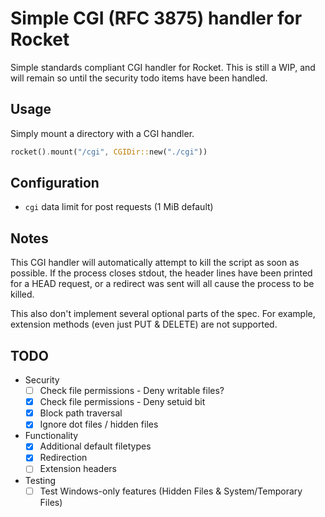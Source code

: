 # Simple CGI (RFC 3875) handler for Rocket

Simple standards compliant CGI handler for Rocket. This is still a WIP, and will
remain so until the security todo items have been handled.

## Usage

Simply mount a directory with a CGI handler.

```rust
rocket().mount("/cgi", CGIDir::new("./cgi"))
```

## Configuration

- `cgi` data limit for post requests (1 MiB default)

## Notes

This CGI handler will automatically attempt to kill the script as soon as
possible. If the process closes stdout, the header lines have been printed for a
HEAD request, or a redirect was sent will all cause the process to be killed.

This also don't implement several optional parts of the spec. For example,
extension methods (even just PUT & DELETE) are not supported.

## TODO

- Security
  - [ ] Check file permissions - Deny writable files?
  - [x] Check file permissions - Deny setuid bit
  - [x] Block path traversal
  - [x] Ignore dot files / hidden files
- Functionality
  - [x] Additional default filetypes
  - [x] Redirection
  - [ ] Extension headers
- Testing
  - [ ] Test Windows-only features (Hidden Files & System/Temporary Files)
